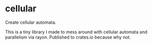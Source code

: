 # cellular

Create cellular automata.

This is a tiny library I made to mess around with cellular automata and parallelism via rayon. Published to crates.io because why not.